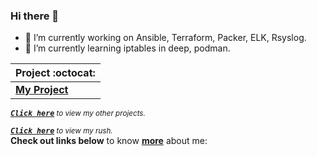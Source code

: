 ### Hi there 👋

- 🔭 I’m currently working on Ansible, Terraform, Packer, ELK, Rsyslog.
- 🌱 I’m currently learning iptables in deep, podman.


|      Project :octocat:                  |
|-----------------------------------------|
| [**My Project**](https://url)   |

<sup><kbd>***[Click here](https://github.com/Draed/jobtweets/blob/master/PROJECTS.md)***</kbd> *to view my other projects.</sup>* <br>

<sup><kbd>***[Click here](https://github.com/Draed/jobtweets/blob/master/PROJECTS.md)***</kbd> *to view my rush.</sup>* <br>
**Check out links below** to know **[more](https://github.com/Draed/Draed.github.io)** about me:


<!--
**Draed/Draed** is a ✨ _special_ ✨ repository because its `README.md` (this file) appears on your GitHub profile.

Here are some ideas to get you started:

- 🔭 I’m currently working on ...
- 🌱 I’m currently learning ...
- 👯 I’m looking to collaborate on ...
- 🤔 I’m looking for help with ...
- 💬 Ask me about ...
- 📫 How to reach me: ...
-->
